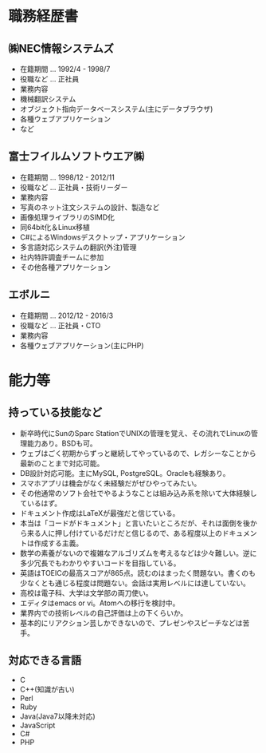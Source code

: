 # 職務経歴書

## ㈱NEC情報システムズ

* 在籍期間 … 1992/4 - 1998/7
* 役職など … 正社員
* 業務内容
 * 機械翻訳システム
 * オブジェクト指向データベースシステム(主にデータブラウザ)
 * 各種ウェブアプリケーション
 * など

## 富士フイルムソフトウエア㈱

* 在籍期間 … 1998/12 - 2012/11
* 役職など … 正社員・技術リーダー
* 業務内容
 * 写真のネット注文システムの設計、製造など
 * 画像処理ライブラリのSIMD化
 * 同64bit化＆Linux移植
 * C#によるWindowsデスクトップ・アプリケーション
 * 多言語対応システムの翻訳(外注)管理
 * 社内特許調査チームに参加
 * その他各種アプリケーション

## エボルニ

* 在籍期間 … 2012/12 - 2016/3
* 役職など … 正社員・CTO
* 業務内容
 * 各種ウェブアプリケーション(主にPHP)

# 能力等

## 持っている技能など

* 新卒時代にSunのSparc StationでUNIXの管理を覚え、その流れでLinuxの管理能力あり。BSDも可。
* ウェブはごく初期からずっと継続してやっているので、レガシーなことから最新のことまで対応可能。
* DB設計対応可能。主にMySQL, PostgreSQL。Oracleも経験あり。
* スマホアプリは機会がなく未経験だがぜひやってみたい。
* その他通常のソフト会社でやるようなことは組み込み系を除いて大体経験しているはず。
* ドキュメント作成はLaTeXが最強だと信じている。
* 本当は「コードがドキュメント」と言いたいところだが、それは面倒を後から来る人に押し付けているだけだと信じるので、ある程度以上のドキュメントは作成する主義。
* 数学の素養がないので複雑なアルゴリズムを考えるなどは少々難しい。逆に多少冗長でもわかりやすいコードを目指している。
* 英語はTOEICの最高スコアが865点。読むのはまったく問題ない。書くのも少なくとも通じる程度は問題ない。会話は実用レベルには達していない。
* 高校は電子科、大学は文学部の両刀使い。
* エディタはemacs or vi。Atomへの移行を検討中。
* 業界内での技術レベルの自己評価は上の下くらいか。
* 基本的にリアクション芸しかできないので、プレゼンやスピーチなどは苦手。

## 対応できる言語

* C
* C++(知識が古い)
* Perl
* Ruby
* Java(Java7以降未対応)
* JavaScript
* C#
* PHP
